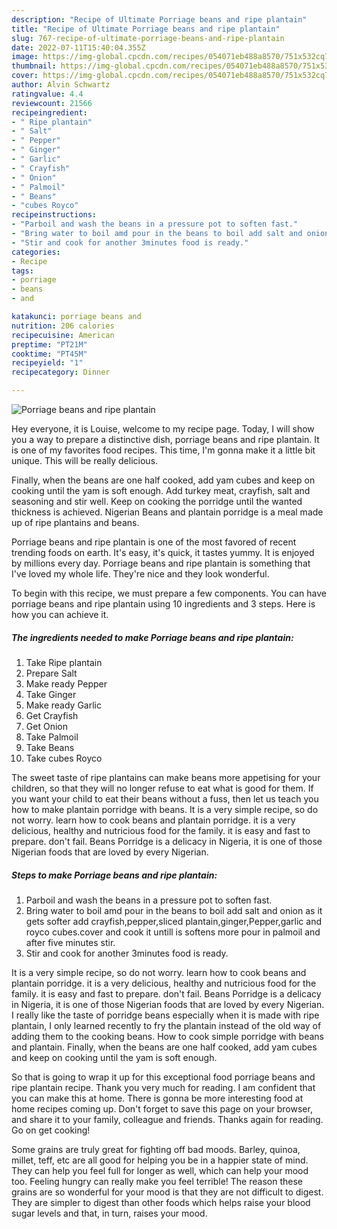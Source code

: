 ```yaml
---
description: "Recipe of Ultimate Porriage beans and ripe plantain"
title: "Recipe of Ultimate Porriage beans and ripe plantain"
slug: 767-recipe-of-ultimate-porriage-beans-and-ripe-plantain
date: 2022-07-11T15:40:04.355Z
image: https://img-global.cpcdn.com/recipes/054071eb488a8570/751x532cq70/porriage-beans-and-ripe-plantain-recipe-main-photo.jpg
thumbnail: https://img-global.cpcdn.com/recipes/054071eb488a8570/751x532cq70/porriage-beans-and-ripe-plantain-recipe-main-photo.jpg
cover: https://img-global.cpcdn.com/recipes/054071eb488a8570/751x532cq70/porriage-beans-and-ripe-plantain-recipe-main-photo.jpg
author: Alvin Schwartz
ratingvalue: 4.4
reviewcount: 21566
recipeingredient:
- " Ripe plantain"
- " Salt"
- " Pepper"
- " Ginger"
- " Garlic"
- " Crayfish"
- " Onion"
- " Palmoil"
- " Beans"
- "cubes Royco"
recipeinstructions:
- "Parboil and wash the beans in a pressure pot to soften fast."
- "Bring water to boil amd pour in the beans to boil add salt and onion as it gets softer add crayfish,pepper,sliced plantain,ginger,Pepper,garlic and royco cubes.cover and cook it untill is softens more pour in palmoil and after five minutes stir."
- "Stir and cook for another 3minutes food is ready."
categories:
- Recipe
tags:
- porriage
- beans
- and

katakunci: porriage beans and 
nutrition: 206 calories
recipecuisine: American
preptime: "PT21M"
cooktime: "PT45M"
recipeyield: "1"
recipecategory: Dinner

---
```



![Porriage beans and ripe plantain](https://img-global.cpcdn.com/recipes/054071eb488a8570/751x532cq70/porriage-beans-and-ripe-plantain-recipe-main-photo.jpg)

Hey everyone, it is Louise, welcome to my recipe page. Today, I will show you a way to prepare a distinctive dish, porriage beans and ripe plantain. It is one of my favorites food recipes. This time, I'm gonna make it a little bit unique. This will be really delicious.

Finally, when the beans are one half cooked, add yam cubes and keep on cooking until the yam is soft enough. Add turkey meat, crayfish, salt and seasoning and stir well. Keep on cooking the porridge until the wanted thickness is achieved. Nigerian Beans and plantain porridge is a meal made up of ripe plantains and beans.

Porriage beans and ripe plantain is one of the most favored of recent trending foods on earth. It's easy, it's quick, it tastes yummy. It is enjoyed by millions every day. Porriage beans and ripe plantain is something that I've loved my whole life. They're nice and they look wonderful.


To begin with this recipe, we must prepare a few components. You can have porriage beans and ripe plantain using 10 ingredients and 3 steps. Here is how you can achieve it.

<!--inarticleads1-->

##### The ingredients needed to make Porriage beans and ripe plantain:

1. Take  Ripe plantain
1. Prepare  Salt
1. Make ready  Pepper
1. Take  Ginger
1. Make ready  Garlic
1. Get  Crayfish
1. Get  Onion
1. Take  Palmoil
1. Take  Beans
1. Take cubes Royco


The sweet taste of ripe plantains can make beans more appetising for your children, so that they will no longer refuse to eat what is good for them. If you want your child to eat their beans without a fuss, then let us teach you how to make plantain porridge with beans. It is a very simple recipe, so do not worry. learn how to cook beans and plantain porridge. it is a very delicious, healthy and nutricious food for the family. it is easy and fast to prepare. don&#39;t fail. Beans Porridge is a delicacy in Nigeria, it is one of those Nigerian foods that are loved by every Nigerian. 

<!--inarticleads2-->

##### Steps to make Porriage beans and ripe plantain:

1. Parboil and wash the beans in a pressure pot to soften fast.
1. Bring water to boil amd pour in the beans to boil add salt and onion as it gets softer add crayfish,pepper,sliced plantain,ginger,Pepper,garlic and royco cubes.cover and cook it untill is softens more pour in palmoil and after five minutes stir.
1. Stir and cook for another 3minutes food is ready.


It is a very simple recipe, so do not worry. learn how to cook beans and plantain porridge. it is a very delicious, healthy and nutricious food for the family. it is easy and fast to prepare. don&#39;t fail. Beans Porridge is a delicacy in Nigeria, it is one of those Nigerian foods that are loved by every Nigerian. I really like the taste of porridge beans especially when it is made with ripe plantain, I only learned recently to fry the plantain instead of the old way of adding them to the cooking beans. How to cook simple porridge with beans and plantain. Finally, when the beans are one half cooked, add yam cubes and keep on cooking until the yam is soft enough. 

So that is going to wrap it up for this exceptional food porriage beans and ripe plantain recipe. Thank you very much for reading. I am confident that you can make this at home. There is gonna be more interesting food at home recipes coming up. Don't forget to save this page on your browser, and share it to your family, colleague and friends. Thanks again for reading. Go on get cooking!

Some grains are truly great for fighting off bad moods. Barley, quinoa, millet, teff, etc are all good for helping you be in a happier state of mind. They can help you feel full for longer as well, which can help your mood too. Feeling hungry can really make you feel terrible! The reason these grains are so wonderful for your mood is that they are not difficult to digest. They are simpler to digest than other foods which helps raise your blood sugar levels and that, in turn, raises your mood.
